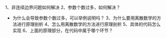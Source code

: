 1、非连续边界问题如何解决
2、参数个数过多，如何解决？
- 为什么会导致参数个数过多，可以举例说明吗？
3、为什么要用离散数学的方法进行原理剖析
4、怎么用离散数学的方法进行原理剖析
5、具体的代码怎么实现
6、上面的原理部分，在代码中属于哪个环节？
